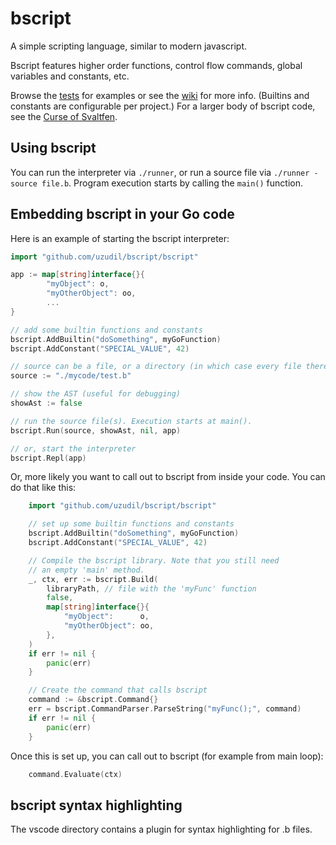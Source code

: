 # bscript
A simple scripting language, similar to modern javascript.

Bscript features higher order functions, control flow commands, global variables and constants, etc. 

Browse the [tests](https://github.com/gabor-lbl/benji4000/tree/master/src/tests) for examples or see the [wiki](https://github.com/uzudil/benji4000/wiki) for more info. (Builtins and constants are configurable per project.) For a larger body of bscript code, see the [Curse of Svaltfen](https://github.com/uzudil/svaltfen).

## Using bscript

You can run the interpreter via `./runner`, or run a source file via `./runner -source file.b`. Program execution starts by calling the `main()` function.

## Embedding bscript in your Go code

Here is an example of starting the bscript interpreter:
```go
import "github.com/uzudil/bscript/bscript"

app := map[string]interface{}{
        "myObject": o,
        "myOtherObject": oo,
        ...
}

// add some builtin functions and constants
bscript.AddBuiltin("doSomething", myGoFunction)
bscript.AddConstant("SPECIAL_VALUE", 42)

// source can be a file, or a directory (in which case every file there is loaded)
source := "./mycode/test.b"

// show the AST (useful for debugging)
showAst := false

// run the source file(s). Execution starts at main().
bscript.Run(source, showAst, nil, app)

// or, start the interpreter
bscript.Repl(app)
```

Or, more likely you want to call out to bscript from inside your code. You can do that like this:

```go
    import "github.com/uzudil/bscript/bscript"

    // set up some builtin functions and constants
    bscript.AddBuiltin("doSomething", myGoFunction)
    bscript.AddConstant("SPECIAL_VALUE", 42)

	// Compile the bscript library. Note that you still need 
    // an empty 'main' method.
	_, ctx, err := bscript.Build(
		libraryPath, // file with the 'myFunc' function
		false,
		map[string]interface{}{
			"myObject":      o,
			"myOtherObject": oo,
		},
	)
	if err != nil {
		panic(err)
	}

	// Create the command that calls bscript
	command := &bscript.Command{}
	err = bscript.CommandParser.ParseString("myFunc();", command)
	if err != nil {
		panic(err)
	}
```

Once this is set up, you can call out to bscript (for example from main loop):
```go
    command.Evaluate(ctx)
```

## bscript syntax highlighting
The vscode directory contains a plugin for syntax highlighting for .b files.

